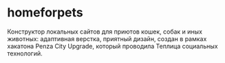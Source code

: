 # homeforpets
Конструктор локальных сайтов для приютов кошек, собак и иных животных: адаптивная верстка, приятный дизайн, создан в рамках хакатона Penza City Upgrade, который проводила Теплица социальных технологий. 

